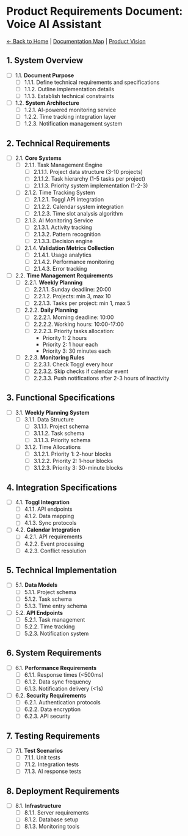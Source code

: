 # Product Requirements Document: Voice AI Assistant
[← Back to Home](../index.md) | [Documentation Map](00.2.Documentation-Map.md) | [Product Vision](01.PVD.md)
## 1. System Overview
- [ ] 1.1. **Document Purpose**
  - [ ] 1.1.1. Define technical requirements and specifications
  - [ ] 1.1.2. Outline implementation details
  - [ ] 1.1.3. Establish technical constraints

- [ ] 1.2. **System Architecture**
  - [ ] 1.2.1. AI-powered monitoring service
  - [ ] 1.2.2. Time tracking integration layer
  - [ ] 1.2.3. Notification management system

## 2. Technical Requirements
- [ ] 2.1. **Core Systems**
  - [ ] 2.1.1. Task Management Engine
    - [ ] 2.1.1.1. Project data structure (3-10 projects)
    - [ ] 2.1.1.2. Task hierarchy (1-5 tasks per project)
    - [ ] 2.1.1.3. Priority system implementation (1-2-3)
  
  - [ ] 2.1.2. Time Tracking System
    - [ ] 2.1.2.1. Toggl API integration
    - [ ] 2.1.2.2. Calendar system integration
    - [ ] 2.1.2.3. Time slot analysis algorithm

  - [ ] 2.1.3. AI Monitoring Service
    - [ ] 2.1.3.1. Activity tracking
    - [ ] 2.1.3.2. Pattern recognition
    - [ ] 2.1.3.3. Decision engine

  - [ ] 2.1.4. **Validation Metrics Collection**
    - [ ] 2.1.4.1. Usage analytics
    - [ ] 2.1.4.2. Performance monitoring
    - [ ] 2.1.4.3. Error tracking

- [ ] 2.2. **Time Management Requirements**
  - [ ] 2.2.1. **Weekly Planning**
    - [ ] 2.2.1.1. Sunday deadline: 20:00
    - [ ] 2.2.1.2. Projects: min 3, max 10
    - [ ] 2.2.1.3. Tasks per project: min 1, max 5

  - [ ] 2.2.2. **Daily Planning**
    - [ ] 2.2.2.1. Morning deadline: 10:00
    - [ ] 2.2.2.2. Working hours: 10:00-17:00
    - [ ] 2.2.2.3. Priority tasks allocation:
      - Priority 1: 2 hours
      - Priority 2: 1 hour each
      - Priority 3: 30 minutes each

  - [ ] 2.2.3. **Monitoring Rules**
    - [ ] 2.2.3.1. Check Toggl every hour
    - [ ] 2.2.3.2. Skip checks if calendar event
    - [ ] 2.2.3.3. Push notifications after 2-3 hours of inactivity

## 3. Functional Specifications
- [ ] 3.1. **Weekly Planning System**
  - [ ] 3.1.1. Data Structure
    - [ ] 3.1.1.1. Project schema
    - [ ] 3.1.1.2. Task schema
    - [ ] 3.1.1.3. Priority schema
  
  - [ ] 3.1.2. Time Allocations
    - [ ] 3.1.2.1. Priority 1: 2-hour blocks
    - [ ] 3.1.2.2. Priority 2: 1-hour blocks
    - [ ] 3.1.2.3. Priority 3: 30-minute blocks

## 4. Integration Specifications
- [ ] 4.1. **Toggl Integration**
  - [ ] 4.1.1. API endpoints
  - [ ] 4.1.2. Data mapping
  - [ ] 4.1.3. Sync protocols

- [ ] 4.2. **Calendar Integration**
  - [ ] 4.2.1. API requirements
  - [ ] 4.2.2. Event processing
  - [ ] 4.2.3. Conflict resolution

## 5. Technical Implementation
- [ ] 5.1. **Data Models**
  - [ ] 5.1.1. Project schema
  - [ ] 5.1.2. Task schema
  - [ ] 5.1.3. Time entry schema

- [ ] 5.2. **API Endpoints**
  - [ ] 5.2.1. Task management
  - [ ] 5.2.2. Time tracking
  - [ ] 5.2.3. Notification system

## 6. System Requirements
- [ ] 6.1. **Performance Requirements**
  - [ ] 6.1.1. Response times (<500ms)
  - [ ] 6.1.2. Data sync frequency
  - [ ] 6.1.3. Notification delivery (<1s)

- [ ] 6.2. **Security Requirements**
  - [ ] 6.2.1. Authentication protocols
  - [ ] 6.2.2. Data encryption
  - [ ] 6.2.3. API security

## 7. Testing Requirements
- [ ] 7.1. **Test Scenarios**
  - [ ] 7.1.1. Unit tests
  - [ ] 7.1.2. Integration tests
  - [ ] 7.1.3. AI response tests

## 8. Deployment Requirements
- [ ] 8.1. **Infrastructure**
  - [ ] 8.1.1. Server requirements
  - [ ] 8.1.2. Database setup
  - [ ] 8.1.3. Monitoring tools
